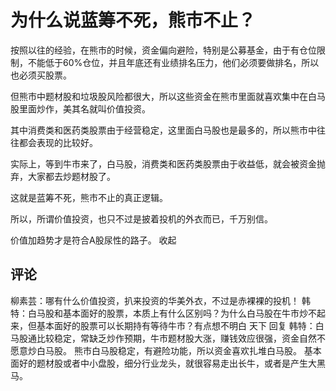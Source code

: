 # 为什么说蓝筹不死，熊市不止？
[url]: (https://t.zsxq.com/Q3rVrbi)

按照以往的经验，在熊市的时候，资金偏向避险，特别是公募基金，由于有仓位限制，不能低于60%仓位，并且年底还有业绩排名压力，他们必须要做排名，所以也必须买股票。

但熊市中题材股和垃圾股风险都很大，所以这些资金在熊市里面就喜欢集中在白马股里面炒作，美其名就叫价值投资。

其中消费类和医药类股票由于经营稳定，这里面白马股也是最多的，所以熊市中往往都会表现的比较好。

实际上，等到牛市来了，白马股，消费类和医药类股票由于收益低，就会被资金抛弃，大家都去炒题材股了。

这就是蓝筹不死，熊市不止的真正逻辑。

所以，所谓价值投资，也只不过是披着投机的外衣而已，千万别信。

价值加趋势才是符合A股尿性的路子。
收起

## 评论
柳素芸：哪有什么价值投资，扒来投资的华美外衣，不过是赤裸裸的投机！
韩特：白马股和基本面好的股票，本质上有什么区别吗？为什么白马股在牛市炒不起来，但基本面好的股票可以长期持有等待牛市？有点想不明白
天下 回复 韩特：白马股通比较稳定，常缺乏炒作预期，牛市题材股大涨，赚钱效应很强，资金自然不愿意炒白马股。
熊市白马股稳定，有避险功能，所以资金喜欢扎堆白马股。
基本面好的题材股或者中小盘股，细分行业龙头，就很容易走出长牛，或者是产生大黑马。
